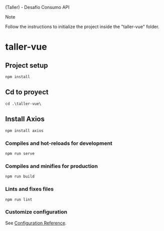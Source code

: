 (Taller) - Desafío Consumo API

> [!NOTE]
> Follow the instructions to initialize the project inside the "taller-vue" folder.

# taller-vue

## Project setup
```
npm install
```

## Cd to proyect
```
cd .\taller-vue\
```

## Install Axios
```
npm install axios
```

### Compiles and hot-reloads for development
```
npm run serve
```

### Compiles and minifies for production
```
npm run build
```

### Lints and fixes files
```
npm run lint
```

### Customize configuration
See [Configuration Reference](https://cli.vuejs.org/config/).
